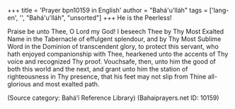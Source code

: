 +++
title = 'Prayer bpn10159 in English'
author = "Bahá'u'lláh"
tags = ['lang-en', '', "Bahá'u'lláh", "unsorted"]
+++
He is the Peerless! 
 
Praise be unto Thee, O Lord my God!  I beseech Thee by Thy Most Exalted Name in the Tabernacle of effulgent splendour, and by Thy Most Sublime Word in the Dominion of transcendent glory, to protect this servant, who hath enjoyed companionship with Thee, hearkened unto the accents of Thy voice and recognized Thy proof.  Vouchsafe, then, unto him the good of both this world and the next, and grant unto him the station of righteousness in Thy presence, that his feet may not slip from Thine all-glorious and most exalted path.

(Source category: Bahá’í Reference Library)
(Bahaiprayers.net ID: 10159)
